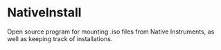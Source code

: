 # NativeInstall
Open source program for mounting .iso files from Native Instruments, as well as keeping track of installations.
